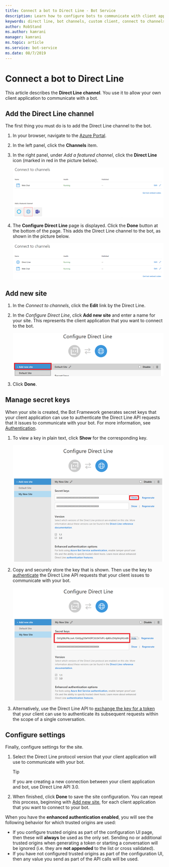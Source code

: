 ```yaml
---
title: Connect a bot to Direct Line - Bot Service
description: Learn how to configure bots to communicate with client applications. See how to use the Direct Line channel for this purpose.
keywords: direct line, bot channels, custom client, connect to channels, configure
author: RobStand
ms.author: kamrani
manager: kamrani
ms.topic: article
ms.service: bot-service
ms.date: 08/7/2019
---
```


# Connect a bot to Direct Line

This article describes the **Direct Line channel**. You use it to allow your own client application to communicate with a bot.

## Add the Direct Line channel

The first thing you must do is to add the Direct Line channel to the bot.

1. In your browser, navigate to the [Azure Portal](https://portal.azure.com/).
1. In the left panel, click the **Channels** item.
1. In the right panel, under *Add a featured channel*, click the **Direct Line** icon (marked in red in the picture below).

    ![Add Direct Line channel](media/bot-service-channel-connect-directline/add-directline-channel.png)

1. The **Configure Direct Line** page is displayed. Click the **Done** button at the bottom of the page. This adds the Direct Line channel to the bot, as shown in the picture below.

    ![Added Direct Line channel](media/bot-service-channel-connect-directline/added-directline-channel.png)

## Add new site

1. In the *Connect to channels*, click the **Edit** link by the Direct Line.
1. In the *Configure Direct Line*, click **Add new site** and enter a name for your site. This represents the client application that you want to connect to the bot.

    ![Add Direct Line site](media/bot-service-channel-connect-directline/directline-addsite.png)

1. Click **Done**.


## Manage secret keys

When your site is created, the Bot Framework generates secret keys that your client application can use to authenticate the Direct Line API requests that it issues to communicate with your bot. For more information, see [Authentication](~/rest-api/bot-framework-rest-direct-line-3-0-authentication.md).

1. To view a key in plain text, click **Show** for the corresponding key.

    ![Show Direct Line key](media/bot-service-channel-connect-directline/directline-showkey.png)

1. Copy and securely store the key that is shown. Then use the key to [authenticate](~/rest-api/bot-framework-rest-direct-line-3-0-authentication.md) the Direct Line API requests that your client issues to communicate with your bot.

    ![Copy Direct Line key](media/bot-service-channel-connect-directline/directline-copykey.png)

1. Alternatively, use the Direct Line API to [exchange the key for a token](~/rest-api/bot-framework-rest-direct-line-3-0-authentication.md#generate-token) that your client can use to authenticate its subsequent requests within the scope of a single conversation.

## Configure settings

Finally, configure settings for the site.

1. Select the Direct Line protocol version that your client application will use to communicate with your bot.

    > [!TIP]
    > If you are creating a new connection between your client application and bot, use Direct Line API 3.0.

1. When finished, click **Done** to save the site configuration. You can repeat this process, beginning with [Add new site](#add-new-site), for each client application that you want to connect to your bot.

When you have the **enhanced authentication enabled**, you will see the following behavior for which trusted origins are used:

- If you configure trusted origins as part of the configuration UI page, then these will **always** be used as the only set. Sending no or additional trusted origins when generating a token or starting a conversation will be ignored (i.e. they are **not appended** to the list or cross validated).
- If you have not configured trusted origins as part of the configuration UI, then any value you send as part of the API calls will be used.